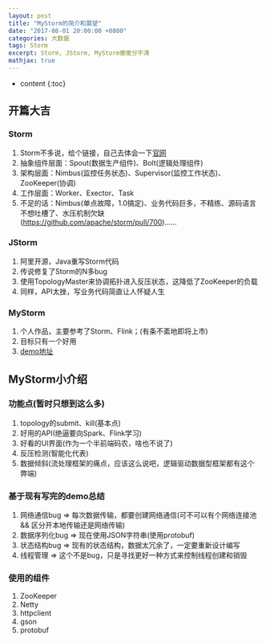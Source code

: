 ```yaml
---
layout: post
title: "MyStorm的简介和展望"
date: "2017-08-01 20:00:00 +0800"
categories: 大数据
tags: Storm
excerpt: Storm, JStorm, MyStorm傻傻分不清
mathjax: true
---
```


* content
{:toc}

## 开篇大吉

### Storm
1. Storm不多说，给个链接，自己去体会一下[官网](http://storm.apache.org/)
2. 抽象组件层面：Spout(数据生产组件)、Bolt(逻辑处理组件)
3. 架构层面：Nimbus(监控任务状态)、Supervisor(监控工作状态)、ZooKeeper(协调)
4. 工作层面：Worker、Exector、Task
5. 不足的话：Nimbus(单点故障，1.0搞定)、业务代码巨多，不精练、源码语言不想吐槽了、水压机制欠缺(https://github.com/apache/storm/pull/700)……

### JStorm
1. 阿里开源，Java重写Storm代码
2. 传说修复了Storm的N多bug
3. 使用TopologyMaster来协调拓扑进入反压状态，这降低了ZooKeeper的负载
4. 同样，API太挫，写业务代码简直让人怀疑人生

### MyStorm
1. 个人作品，主要参考了Storm、Flink；(有条不紊地即将上市)
2. 目标只有一个好用
3. [demo地址](https://github.com/wojustme/mystorm-all)


## MyStorm小介绍

### 功能点(暂时只想到这么多)
1. topology的submit、kill(基本点)
2. 好用的API(绝逼要向Spark、Flink学习)
3. 好看的UI界面(作为一个半前端码农，啥也不说了)
4. 反压检测(智能化代表)
5. 数据倾斜(流处理框架的痛点，应该这么说吧，逻辑驱动数据型框架都有这个弊端)

### 基于现有写完的demo总结
1. 网络通信bug => 每次数据传输，都要创建网络通信(可不可以有个网络连接池 && 区分开本地传输还是网络传输)
2. 数据序列化bug => 现在使用JSON字符串(使用protobuf)
3. 状态结构bug => 现有的状态结构，数据太冗余了，一定要重新设计编写
4. 线程管理 => 这个不是bug，只是寻找更好一种方式来控制线程创建和销毁

### 使用的组件
1. ZooKeeper
2. Netty
3. httpclient
4. gson
5. protobuf
